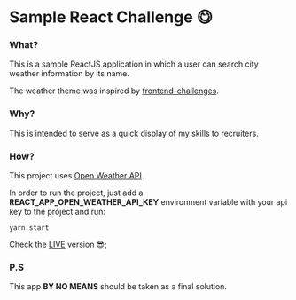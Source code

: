 # Sample React Challenge 😋

### What?

This is a sample ReactJS application in which a user can search city weather information by its name.

The weather theme was inspired by [frontend-challenges](https://github.com/felipefialho/frontend-challenges).


### Why?

This is intended to serve as a quick display of my skills to recruiters.

### How?

This project uses [Open Weather API](https://openweathermap.org/).

In order to run the project, just add a **REACT_APP_OPEN_WEATHER_API_KEY** environment variable with your api key to the project and run:

```
yarn start
```

Check the [LIVE](https://weather-browser-react.vercel.app/) version 😎;

### P.S

This app **BY NO MEANS** should be taken as a final solution.